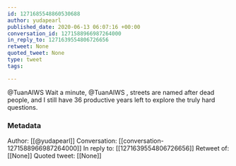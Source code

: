 ```yaml
---
id: 1271685548860530688
author: yudapearl
published_date: 2020-06-13 06:07:16 +00:00
conversation_id: 1271588966987264000
in_reply_to: 1271639554806726656
retweet: None
quoted_tweet: None
type: tweet
tags:

---
```


@TuanAIWS Wait a minute, @TuanAIWS , streets are named after dead people, and I still have 36 productive years left to explore the truly hard questions.

### Metadata

Author: [[@yudapearl]]
Conversation: [[conversation-1271588966987264000]]
In reply to: [[1271639554806726656]]
Retweet of: [[None]]
Quoted tweet: [[None]]
